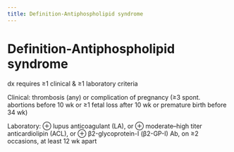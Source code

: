 ```yaml
---
title: Definition-Antiphospholipid syndrome
---
```

# Definition-Antiphospholipid syndrome

dx requires ≥1 clinical & ≥1 laboratory criteria

Clinical: thrombosis (any) or complication of pregnancy (≥3 spont. abortions before 10 wk or ≥1 fetal loss after 10 wk or premature birth before 34 wk)

Laboratory: ⊕ lupus anticoagulant (LA), or ⊕ moderate–high titer anticardiolipin (ACL), or ⊕ β2-glycoprotein-I (β2-GP-I) Ab, on ≥2 occasions, at least 12 wk apart
